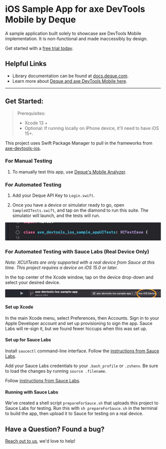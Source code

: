 # iOS Sample App for axe DevTools Mobile by Deque

A sample application built solely to showcase axe DevTools Mobile implementation. It is non-functional and made inaccessibly by design.

Get started with a [free trial today](https://axe.dequelabs.com/signup?product=axe-devtools-mobile&redirect_uri=https://axe.dequelabs.com/axe-devtools-mobile/get-started).

## Helpful Links
- Library documentation can be found at [docs.deque.com](https://docs.deque.com/devtools-mobile/).
- Learn more about [Deque and axe DevTools Mobile here](https://www.deque.com/).

------

## Get Started:

> Prerequisites:
> - Xcode 13 +
> - Optional: If running locally on iPhone device, it'll need to have iOS 15+.

This project uses Swift Package Manager to pull in the frameworks from [axe-devtools-ios](https://github.com/dequelabs/axe-devtools-ios/).

### For Manual Testing

1. To manually test this app, use [Deque's Mobile Analyzer](https://docs.deque.com/devtools-mobile-analyzer).

### For Automated Testing

1. Add your Deque API Key to `Login.swift`.

2. Once you have a device or simulator ready to go, open `SampleUITests.swift`, and tap on the diamond to run this suite. The simulator will launch, and the tests will run.

<img src="doc_img/UITests.png" alt="Shows the click area for running the UI test."/>

### For Automated Testing with Sauce Labs (Real Device Only)

_Note: XCUITests are only supported with a real device from Sauce at this time. This project requires a device on iOS 15.0 or later._

In the top center of the Xcode window, tap on the device drop-down and select your desired device.

<img src="doc_img/Device1.png" alt="Shows the click area for selecting a device."/>

#### Set up Xcode

In the main Xcode menu, select Preferences, then Accounts. Sign in to your Apple Developer account and set up provisioning to sign the app. Sauce Labs will re-sign it, but we found fewer hiccups when this was set up.

#### Set up for Sauce Labs

Install `saucectl` command-line interface. Follow the [instructions from Sauce Labs](https://docs.saucelabs.com/dev/cli/saucectl/).

Add your Sauce Labs credentials to your `.bash_profile` or `.zshenv`. Be sure to load the changes by running `source .filename`.

Follow [instructions from Sauce Labs](https://docs.saucelabs.com/dev/cli/saucectl/#associate-your-credentials).

#### Running with Sauce Labs

We've created a shell script `prepareForSauce.sh` that uploads this project to Sauce Labs for testing. Run this with `sh prepareForSauce.sh` in the terminal to build the app, then upload it to Sauce for testing on a real device.

## Have a Question? Found a bug?

[Reach out to us](https://docs.deque.com/devtools-mobile/2023.8.16/en/help), we'd love to help!
